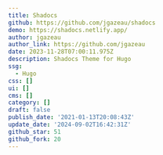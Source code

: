 ```yaml
---
title: Shadocs
github: https://github.com/jgazeau/shadocs
demo: https://shadocs.netlify.app/
author: jgazeau
author_link: https://github.com/jgazeau
date: 2023-11-28T07:00:11.975Z
description: Shadocs Theme for Hugo
ssg:
  - Hugo
css: []
ui: []
cms: []
category: []
draft: false
publish_date: '2021-01-13T20:08:43Z'
update_date: '2024-09-02T16:42:31Z'
github_star: 51
github_fork: 20
---
```

